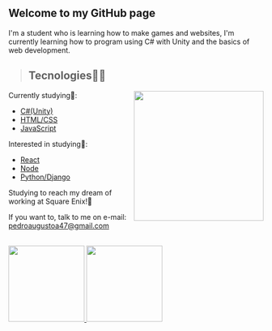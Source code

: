<h2> Welcome to my GitHub page</h2>
  
I'm a student who is learning how to make games and websites, I'm currently learning how to program using C# with Unity and the basics of web development.

> <h2> Tecnologies👨‍💻 </h2>
Currently studying🚀:
<img src="https://encrypted-tbn0.gstatic.com/images?q=tbn:ANd9GcQ2JC9KDh-UVAiFfDJ7ogzPMQqM24L3rPaVeIk12oxOisxnJ99hOI7hh_Wehb0Bbcx5oDY&usqp=CAU" width="256" height="256" align="right">
<ul>
  <li><a href="https://unity.com/pages/unity-pro-buy-now" target="_blank">C#(Unity)</a></li>
  <li><a href="https://developer.mozilla.org/pt-BR/docs/Learn/Getting_started_with_the_web/CSS_basics" target="_blank">HTML/CSS</a></li>
  <li><a href="https://developer.mozilla.org/pt-BR/docs/Web/JavaScript" target="_blank">JavaScript</a></li>
</ul>
Interested in studying📘:
<ul>
  <li><a href="https://reactjs.org/" target="_blank">React</a></li>
  <li><a href="https://nodejs.org/en/" target="_blank">Node</a></li>
  <li><a href="https://www.python.org/" target="_blank">Python/Django</a></li>
</ul>

Studying to reach my dream of working at Square Enix!🤩

If you want to, talk to me on e-mail: pedroaugustoa47@gmail.com

<br>
<div>
  <a href="https://github.com/PedroAugusto31">
<img max-width="50%" height="150px" src="https://github-readme-stats.vercel.app/api?username=PedroAugusto31&show_icons=true&theme=tokyonight&include_all_commits=true&count_private=true"/>
<img max-width="50%" height="150px" src="https://github-readme-stats.vercel.app/api/top-langs/?username=PedroAugusto31&layout=compact&langs_count=16&theme=tokyonight"/>
  </a>                                                                                                                                
</div>
